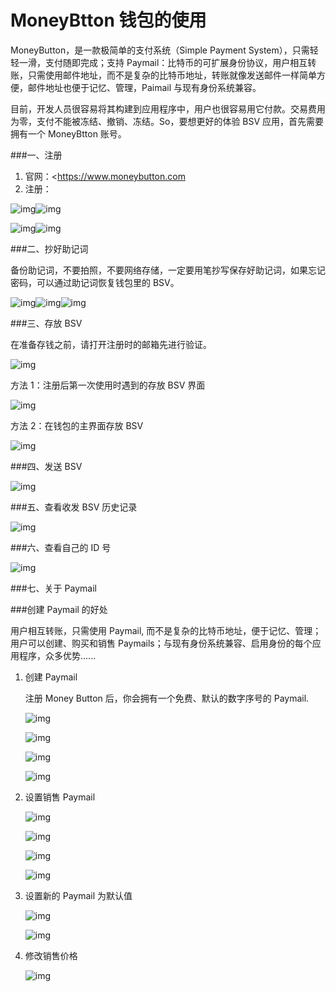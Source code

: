 # MoneyBtton 钱包的使用

MoneyButton，是一款极简单的支付系统（Simple Payment System），只需轻轻一滑，支付随即完成；支持 Paymail：比特币的可扩展身份协议，用户相互转账，只需使用邮件地址，而不是复杂的比特币地址，转账就像发送邮件一样简单方便，邮件地址也便于记忆、管理，Paimail 与现有身份系统兼容。

目前，开发人员很容易将其构建到应用程序中，用户也很容易用它付款。交易费用为零，支付不能被冻结、撤销、冻结。So，要想更好的体验 BSV 应用，首先需要拥有一个 MoneyBtton 账号。

###一、注册

1. 官网：<https://www.moneybutton.com
2. 注册：

![img](https://mmbiz.qpic.cn/mmbiz_png/774kp4tvDbYpKPYN1eXPLoj1jlmhyf8pV56zuibEUhdxpIl879bycFytLW5lnHt9KpU4Aa75jYTg71ZfGCibDic8A/640?wx_fmt=png)![img](https://mmbiz.qpic.cn/mmbiz_png/774kp4tvDbYpKPYN1eXPLoj1jlmhyf8ph3T6hStXD96qLlag9mZvvicicrL0C18MtG2pBUHOHRA4nWU2GdMHtoHA/640?wx_fmt=png)

![img](https://mmbiz.qpic.cn/mmbiz_png/774kp4tvDbYpKPYN1eXPLoj1jlmhyf8p2Ijia7U577I6uqQVp7zWsmuqtJOmu2PJRXeiceRXZNicSubRxOTlA4yTw/640?wx_fmt=png)![img](https://mmbiz.qpic.cn/mmbiz_png/774kp4tvDbYpKPYN1eXPLoj1jlmhyf8pWl1TDLCvv8eKT7oBNkoJ1uLeDMWF8hXEoGu3E5zXE2ZXu5tAeovvLg/640?wx_fmt=png)

###二、抄好助记词

备份助记词，不要拍照，不要网络存储，一定要用笔抄写保存好助记词，如果忘记密码，可以通过助记词恢复钱包里的 BSV。

![img](https://mmbiz.qpic.cn/mmbiz_png/774kp4tvDbYpKPYN1eXPLoj1jlmhyf8pudRbFeic64ZuuxJRfra1T4myuTwYd4Hlbnxh4M1rpHQLGGZRIsia3qKA/640?wx_fmt=png)![img](https://mmbiz.qpic.cn/mmbiz_png/774kp4tvDbYpKPYN1eXPLoj1jlmhyf8pGOSDHgJK9PfT9haSNpicCOPTsldfdt0B1iaTiboH27Ricl1TxPUEvdUgjA/640?wx_fmt=png)![img](https://mmbiz.qpic.cn/mmbiz_png/774kp4tvDbYpKPYN1eXPLoj1jlmhyf8ptsVmXt0ia8GnibhFsGA2k5AKqGgU7iaeJDIOHYfHESRQXgVjlFSMpqTpA/640?wx_fmt=png)

###三、存放 BSV

在准备存钱之前，请打开注册时的邮箱先进行验证。

![img](https://mmbiz.qpic.cn/mmbiz_png/774kp4tvDbYpKPYN1eXPLoj1jlmhyf8p69Eia3ap2WgFPxns090OTcGx2CA99nkPC4pvK27bGfa6uibicrbb9FElA/640?wx_fmt=png)

方法 1：注册后第一次使用时遇到的存放 BSV 界面

![img](https://mmbiz.qpic.cn/mmbiz_png/774kp4tvDbYpKPYN1eXPLoj1jlmhyf8pUjZwpDqXrBNw1PPZIaOgic0c5JMXuGv2iaOpqha9pybw7tDG4KVMIlcg/640?wx_fmt=png)

方法 2：在钱包的主界面存放 BSV

![img](https://mmbiz.qpic.cn/mmbiz_png/774kp4tvDbYpKPYN1eXPLoj1jlmhyf8pxbLNqnIwOwaia5fWo27vdOA7UGVxf0hPzDLD7bHCtibiabcxP8lVqlCdQ/640?wx_fmt=png)

###四、发送 BSV

![img](https://mmbiz.qpic.cn/mmbiz_png/774kp4tvDbYpKPYN1eXPLoj1jlmhyf8ptLCZyFSA2JZBibs0ibbWr0sRqtAhPqrLEroSEAxiaheoEbFVNDNJNVArg/640?wx_fmt=png)

###五、查看收发 BSV 历史记录

![img](https://mmbiz.qpic.cn/mmbiz_png/774kp4tvDbYpKPYN1eXPLoj1jlmhyf8pjknQribkCX9L5FjorNtPoXDJvHWIA9t1QQELgJMXavFzJVeqrM8mLOA/640?wx_fmt=png)

###六、查看自己的 ID 号

![img](https://mmbiz.qpic.cn/mmbiz_png/774kp4tvDbYpKPYN1eXPLoj1jlmhyf8pMTD1SHewqyL6ica6WhFu9OOP7B6TD3005YmrSRJCOxa1UK6QXzGicRug/640?wx_fmt=png)

###七、关于 Paymail

###创建 Paymail 的好处

用户相互转账，只需使用 Paymail, 而不是复杂的比特币地址，便于记忆、管理；用户可以创建、购买和销售 Paymails；与现有身份系统兼容、启用身份的每个应用程序，众多优势......

1. 创建 Paymail

   注册 Money Button 后，你会拥有一个免费、默认的数字序号的 Paymail.

   ![img](https://mmbiz.qpic.cn/mmbiz_png/774kp4tvDbYpKPYN1eXPLoj1jlmhyf8p0CicTR1zP7siakttoqjSzDM0uB04WubPU8zGGnXeYpDibCeEJVfB92b3g/640?wx_fmt=png)

   ![img](https://mmbiz.qpic.cn/mmbiz_png/774kp4tvDbYpKPYN1eXPLoj1jlmhyf8pjtiatgmG2nHibswpUpejURqe4le98fTOWLF8pgO4mYiadIXSV9rVlbvbg/640?wx_fmt=png)

   ![img](https://mmbiz.qpic.cn/mmbiz_png/774kp4tvDbYpKPYN1eXPLoj1jlmhyf8pVEFryF77t9aCibLj5sqIcNFJlNqZibZWXzk5ptzDAM3UHHxprH8FdSLQ/640?wx_fmt=png)

   ![img](https://mmbiz.qpic.cn/mmbiz_png/774kp4tvDbYpKPYN1eXPLoj1jlmhyf8pSIevpoWQEgF9xIzI2LPTAeicd3qzeNtxMaFo7Y8Me3Xzs9LNuTODydA/640?wx_fmt=png)



2. 设置销售 Paymail

   ![img](https://mmbiz.qpic.cn/mmbiz_png/774kp4tvDbYpKPYN1eXPLoj1jlmhyf8plaIrN1slgEDBQjlPEwStQxu68xkYXTGCHSgeOPavFMAwAic2KU6ib8mg/640?wx_fmt=png)

   ![img](https://mmbiz.qpic.cn/mmbiz_png/774kp4tvDbYpKPYN1eXPLoj1jlmhyf8pkdLj3peiarJFcic91N3mria7TiaWAdmfliaZHksC0ckJl3UoYT8nja7J1Gw/640?wx_fmt=png)

   ![img](https://mmbiz.qpic.cn/mmbiz_png/774kp4tvDbYpKPYN1eXPLoj1jlmhyf8pDUW2uqqCBmopYjPL1JxUs85DWBIKrcnSpI26UTey2TIJvaAib93lqfw/640?wx_fmt=png)

   ![img](https://mmbiz.qpic.cn/mmbiz_png/774kp4tvDbYpKPYN1eXPLoj1jlmhyf8p5hY5wET1pV3Xjt7RknhrA6icIWcRicUL3KWZm3oaJdmXOB64YODryvQQ/640?wx_fmt=png)

3. 设置新的 Paymail 为默认值

   ![img](https://mmbiz.qpic.cn/mmbiz_png/774kp4tvDbYpKPYN1eXPLoj1jlmhyf8pyv9aic0tNl9yFyUGzyibic6hWf1ibWa7iceDLusWfrUCuK8UhyvWfIW1Tzw/640?wx_fmt=png)

   ![img](https://mmbiz.qpic.cn/mmbiz_png/774kp4tvDbYpKPYN1eXPLoj1jlmhyf8pveiaUIqQEP7mq6x2hYMR2x7icia2JmsQl8nibSnLEV8ueUemU9wZbP5Sjg/640?wx_fmt=png)

4. 修改销售价格

   ![img](https://mmbiz.qpic.cn/mmbiz_png/774kp4tvDbYpKPYN1eXPLoj1jlmhyf8pDTze1dUKibs3ffULB2UkWU3hI89mw2wCo0yqAo7YVyMibl7pwibDDHsjQ/640?wx_fmt=png)

